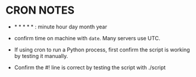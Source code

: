 # CRON NOTES

* \* * * * * : minute hour day month year

* confirm time on machine with `date`. Many servers use UTC. 

* If using cron to run a Python process, first confirm the script is working by testing it manually. 

* Confirm the #! line is correct by testing the script with ./script

